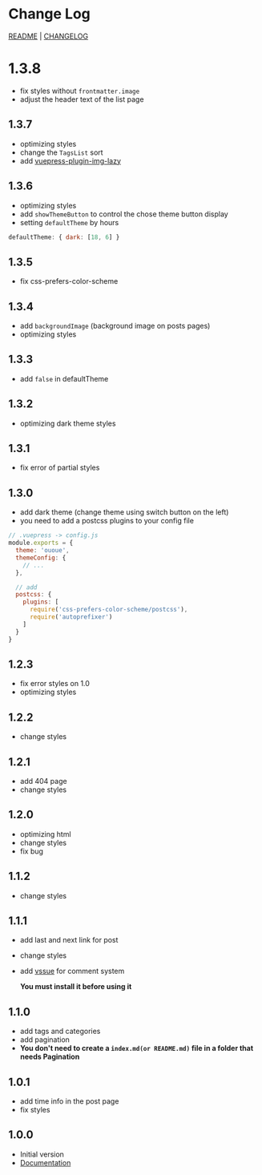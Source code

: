 # Change Log

[README](README.md) | [CHANGELOG](CHANGELOG.md)

# 1.3.8
- fix styles without `frontmatter.image`
- adjust the header text of the list page

## 1.3.7
- optimizing styles
- change the `TagsList` sort
- add [vuepress-plugin-img-lazy](https://github.com/tolking/vuepress-plugin-img-lazy)

## 1.3.6
- optimizing styles
- add `showThemeButton` to control the chose theme button display
- setting `defaultTheme` by hours

``` js
defaultTheme: { dark: [18, 6] }
```

## 1.3.5
- fix css-prefers-color-scheme

## 1.3.4
- add `backgroundImage` (background image on posts pages)
- optimizing styles

## 1.3.3
- add `false` in defaultTheme

## 1.3.2
- optimizing dark theme styles

## 1.3.1
- fix error of partial styles

## 1.3.0
- add dark theme (change theme using switch button on the left)
- you need to add a postcss plugins to your config file

``` js
// .vuepress -> config.js
module.exports = {
  theme: 'ououe',
  themeConfig: {
    // ...
  },

  // add
  postcss: {
    plugins: [
      require('css-prefers-color-scheme/postcss'),
      require('autoprefixer')
    ]
  }
}
```

## 1.2.3
- fix error styles on 1.0
- optimizing styles

## 1.2.2
- change styles

## 1.2.1
- add 404 page
- change styles

## 1.2.0
- optimizing html
- change styles
- fix bug

## 1.1.2
- change styles

## 1.1.1
- add last and next link for post
- change styles
- add [vssue](https://vssue.js.org/guide/vuepress.html) for comment system

  **You must install it before using it**

## 1.1.0
- add tags and categories
- add pagination
- **You don't need to create a `index.md(or README.md)` file in a folder that needs Pagination**

## 1.0.1
- add time info in the post page
- fix styles

## 1.0.0
- Initial version
- [Documentation](https://tolking.github.io/vuepress-theme-ououe)
